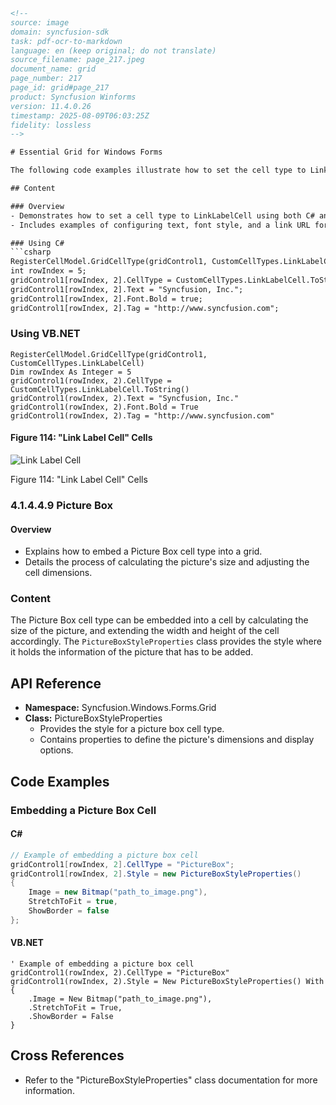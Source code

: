 ```html
<!-- 
source: image
domain: syncfusion-sdk
task: pdf-ocr-to-markdown
language: en (keep original; do not translate)
source_filename: page_217.jpeg
document_name: grid
page_number: 217
page_id: grid#page_217
product: Syncfusion Winforms
version: 11.4.0.26
timestamp: 2025-08-09T06:03:25Z
fidelity: lossless
-->

# Essential Grid for Windows Forms

The following code examples illustrate how to set the cell type to LinkLabelCell.

## Content

### Overview
- Demonstrates how to set a cell type to LinkLabelCell using both C# and VB.NET.
- Includes examples of configuring text, font style, and a link URL for the cell.

### Using C#
```csharp
RegisterCellModel.GridCellType(gridControl1, CustomCellTypes.LinkLabelCell);
int rowIndex = 5;
gridControl1[rowIndex, 2].CellType = CustomCellTypes.LinkLabelCell.ToString();
gridControl1[rowIndex, 2].Text = "Syncfusion, Inc.";
gridControl1[rowIndex, 2].Font.Bold = true;
gridControl1[rowIndex, 2].Tag = "http://www.syncfusion.com";
```

### Using VB.NET
```vbnet
RegisterCellModel.GridCellType(gridControl1, CustomCellTypes.LinkLabelCell)
Dim rowIndex As Integer = 5
gridControl1(rowIndex, 2).CellType = CustomCellTypes.LinkLabelCell.ToString()
gridControl1(rowIndex, 2).Text = "Syncfusion, Inc."
gridControl1(rowIndex, 2).Font.Bold = True
gridControl1(rowIndex, 2).Tag = "http://www.syncfusion.com"
```

#### Figure 114: "Link Label Cell" Cells
![Link Label Cell](https://example.com/link_label_cell_image.png)

Figure 114: "Link Label Cell" Cells

### 4.1.4.4.9 Picture Box

#### Overview
- Explains how to embed a Picture Box cell type into a grid.
- Details the process of calculating the picture's size and adjusting the cell dimensions.

### Content
The Picture Box cell type can be embedded into a cell by calculating the size of the picture, and extending the width and height of the cell accordingly. The `PictureBoxStyleProperties` class provides the style where it holds the information of the picture that has to be added.

## API Reference
- **Namespace:** Syncfusion.Windows.Forms.Grid
- **Class:** PictureBoxStyleProperties
  - Provides the style for a picture box cell type.
  - Contains properties to define the picture's dimensions and display options.

## Code Examples
### Embedding a Picture Box Cell
#### C#
```csharp
// Example of embedding a picture box cell
gridControl1[rowIndex, 2].CellType = "PictureBox";
gridControl1[rowIndex, 2].Style = new PictureBoxStyleProperties()
{
    Image = new Bitmap("path_to_image.png"),
    StretchToFit = true,
    ShowBorder = false
};
```

#### VB.NET
```vbnet
' Example of embedding a picture box cell
gridControl1(rowIndex, 2).CellType = "PictureBox"
gridControl1(rowIndex, 2).Style = New PictureBoxStyleProperties() With {
    .Image = New Bitmap("path_to_image.png"),
    .StretchToFit = True,
    .ShowBorder = False
}
```

## Cross References
- Refer to the "PictureBoxStyleProperties" class documentation for more information.

<!-- tags: [Syncfusion Winforms, Grid, LinkLabelCell, PictureBox, CellStyle, CustomCellTypes, RegisterCellModel] keywords: [LinkLabelCell, Picture Box, Grid, CellType, Tag, Font, Bold, Size, StyleProperties] -->
```